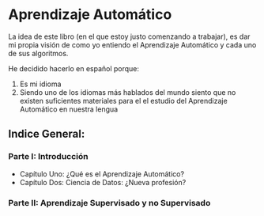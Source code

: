 # Aprendizaje Automático

La idea de este libro (en el que estoy justo comenzando a trabajar), es dar mi propia visión de como yo entiendo el Aprendizaje Automático y cada uno de sus algoritmos. 

He decidido hacerlo en español porque:
1. Es mi idioma
2. Siendo uno de los idiomas más hablados del mundo siento que no existen suficientes materiales para el el estudio del Aprendizaje Automático en nuestra lengua

## Indice General:

### Parte I: Introducción
- Capítulo Uno: ¿Qué es el Aprendizaje Automático?
- Capítulo Dos: Ciencia de Datos: ¿Nueva profesión?

### Parte II: Aprendizaje Supervisado y no Supervisado